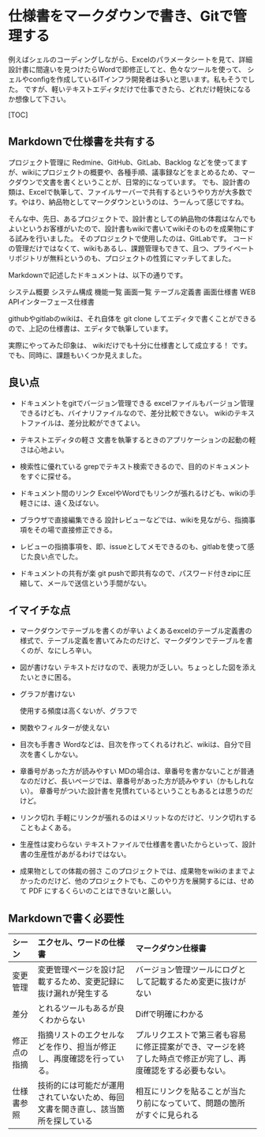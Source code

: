 # 仕様書をマークダウンで書き、Gitで管理する

例えばシェルのコーディングしながら、Excelのパラメータシートを見て、詳細設計書に間違いを見つけたらWordで即修正してと、色々なツールを使って、
シェルやconfigを作成しているITインフラ開発者は多いと思います。私もそうでした。
ですが、軽いテキストエディタだけで仕事できたら、どれだけ軽快になるか想像して下さい。


[TOC]

## Markdownで仕様書を共有する
プロジェクト管理に Redmine、GitHub、GitLab、Backlog などを使ってますが、wikiにプロジェクトの概要や、各種手順、議事録などをまとめるため、マークダウンで文書を書くということが、日常的になっています。
でも、設計書の類は、Excelで執筆して、ファイルサーバーで共有するというやり方が大多数です。やはり、納品物としてマークダウンというのは、うーんって感じですね。

そんな中、先日、あるプロジェクトで、設計書としての納品物の体裁はなんでもよいというお客様がいたので、設計書もwikiで書いてwikiそのものを成果物にする試みを行いました。
そのプロジェクトで使用したのは、GitLabです。
コードの管理だけではなくて、wikiもあるし、課題管理もできて、且つ、プライベートリポジトリが無料というのも、プロジェクトの性質にマッチしてました。

Markdownで記述したドキュメントは、以下の通りです。

システム概要
システム構成
機能一覧
画面一覧
テーブル定義書
画面仕様書
WEB APIインターフェース仕様書

githubやgitlabのwikiは、それ自体を git clone してエディタで書くことができるので、上記の仕様書は、エディタで執筆しています。

実際にやってみた印象は、 wikiだけでも十分に仕様書として成立する！ です。 でも、同時に、課題もいくつか見えました。

## 良い点

- ドキュメントをgitでバージョン管理できる
  excelファイルもバージョン管理できるけども、バイナリファイルなので、差分比較できない。
  wikiのテキストファイルは、差分比較ができてよい。

- テキストエディタの軽さ
  文書を執筆するときのアプリケーションの起動の軽さは心地よい。

- 検索性に優れている
  grepでテキスト検索できるので、目的のドキュメントをすぐに探せる。

- ドキュメント間のリンク
  ExcelやWordでもリンクが張れるけども、wikiの手軽さには、遠く及ばない。

- ブラウザで直接編集できる
  設計レビューなどでは、wikiを見ながら、指摘事項をその場で直接修正できる。

- レビューの指摘事項を、即、issueとしてメモできるのも、gitlabを使って感じた良い点でした。

- ドキュメントの共有が楽
  git pushで即共有なので、パスワード付きzipに圧縮して、メールで送信という手間がない。

## イマイチな点

- マークダウンでテーブルを書くのが辛い
  よくあるexcelのテーブル定義書の様式で、テーブル定義を書いてみたのだけど、マークダウンでテーブルを書くのが、なにしろ辛い。

- 図が書けない
  テキストだけなので、表現力が乏しい。ちょっとした図を添えたいときに困る。

- グラフが書けない

  使用する頻度は高くないが、グラフで


- 関数やフィルターが使えない
- 目次も手書き
  Wordなどは、目次を作ってくれるけれど、wikiは、自分で目次を書くしかない。
- 章番号があった方が読みやすい
  MDの場合は、章番号を書かないことが普通なのだけど、長いページでは、章番号があった方が読みやすい（かもしれない）。
  章番号がついた設計書を見慣れているということもあるとは思うのだけど。
- リンク切れ
  手軽にリンクが張れるのはメリットなのだけど、リンク切れすることもよくある。
- 生産性は変わらない
  テキストファイルで仕様書を書いたからといって、設計書の生産性があがるわけではない。
- 成果物としての体裁の弱さ
  このプロジェクトでは、成果物をwikiのままでよかったのだけど、他のプロジェクトでも、このやり方を展開するには、せめて PDF にするくらいのことはできないと厳しい。



## Markdownで書く必要性

| シーン       | エクセル、ワードの仕様書                                     | マークダウン仕様書                                           |
| :----------- | :----------------------------------------------------------- | :----------------------------------------------------------- |
| 変更管理     | 変更管理ページを設け記載するため、変更記録に抜け漏れが発生する | バージョン管理ツールにログとして記載するため変更に抜けがない |
| 差分         | とれるツールもあるが良くわからない                           | Diffで明確にわかる                                           |
| 修正点の指摘 | 指摘リストのエクセルなどを作り、担当が修正し、再度確認を行っている。 | プルリクエストで第三者も容易に修正提案ができ、マージを終了した時点で修正が完了し、再度確認をする必要もない。 |
| 仕様書参照   | 技術的には可能だが運用されていないため、毎回文書を開き直し、該当箇所を探している | 相互にリンクを貼ることが当たり前になっていて、問題の箇所がすぐに見られる |




